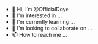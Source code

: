 - 👋 Hi, I’m @OfficialDoye
- 👀 I’m interested in ...
- 🌱 I’m currently learning ...
- 💞️ I’m looking to collaborate on ...
- 📫 How to reach me ...

<!---
OfficialDoye/OfficialDoye is a ✨ special ✨ repository because its `README.md` (this file) appears on your GitHub profile.
You can click the Preview link to take a look at your changes.
--->
